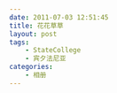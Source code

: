 ```yaml
---
date: 2011-07-03 12:51:45
title: 花花草草
layout: post
tags:
    - StateCollege
    - 宾夕法尼亚
categories:
    - 相册
---
```


